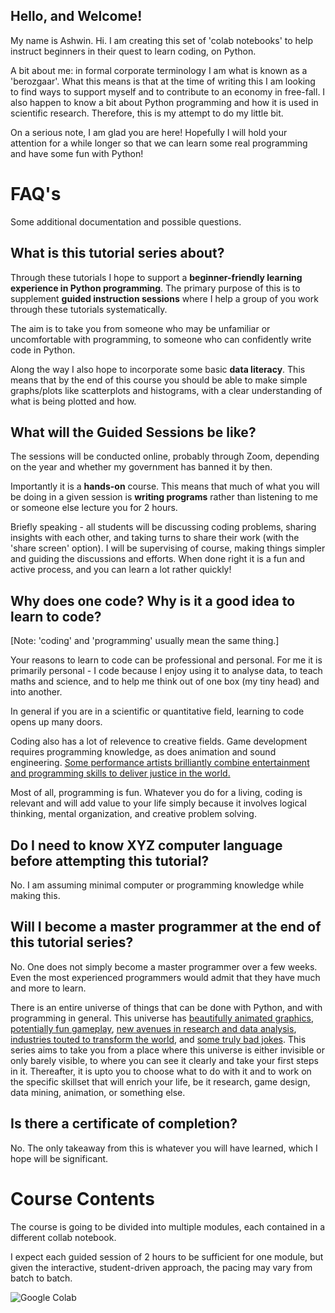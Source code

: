 ## **Hello, and Welcome!**
 
My name is Ashwin. Hi.
I am creating this set of 'colab notebooks' to help instruct beginners in their quest to learn coding, on Python.
 
A bit about me: in formal corporate terminology I am what is known as a 'berozgaar'. What this means is that at the time of writing this I am looking to find ways to support myself and to contribute to an economy in free-fall. I also happen to know a bit about Python programming and how it is used in scientific research. Therefore, this is my attempt to do my little bit.
 
On a serious note, I am glad you are here! Hopefully I will hold your attention for a while longer so that we can learn some real programming and have some fun with Python!

# **FAQ's**


Some additional documentation and possible questions.

<h2>What is this tutorial series about?</h2>

Through these tutorials I hope to support a <b>beginner-friendly learning experience in Python programming</b>. The primary purpose of this is to supplement **guided instruction sessions** where I help a group of you work through these tutorials systematically.

The aim is to take you from someone who may be unfamiliar or uncomfortable with programming, to someone who can confidently write code in Python.

Along the way I also hope to incorporate some basic <b>data literacy</b>. This means that by the end of this course you should be able to make simple graphs/plots like scatterplots and histograms, with a clear understanding of what is being plotted and how.

<h2>What will the Guided Sessions be like?</h2>


The sessions will be conducted online, probably through Zoom, depending on the year and whether my government has banned it by then. 

Importantly it is a **hands-on** course. This means that much of what you will be doing in a given session is **writing programs** rather than listening to me or someone else lecture you for 2 hours. 

Briefly speaking - all students will be discussing coding problems, sharing insights with each other, and taking turns to share their work (with the 'share screen' option). I will be supervising of course, making things simpler and guiding the discussions and efforts. When done right it is a fun and active process, and you can learn a lot rather quickly!

<h2>Why does one code? Why is it a good idea to learn to code?</h2>


[Note: 'coding' and 'programming' usually mean the same thing.]


Your reasons to learn to code can be professional and personal. For me it is primarily personal - I code because I enjoy using it to analyse data, to teach maths and science, and to help me think out of one box (my tiny head) and into another.

In general if you are in a scientific or quantitative field, learning to code opens up many doors. 

Coding also has a lot of relevence to creative fields. Game development requires programming knowledge, as does animation and sound engineering. [Some performance artists brilliantly combine entertainment and programming skills to deliver justice in the world.](https://www.youtube.com/watch?v=X1LLFQ0TTeU)

Most of all, programming is fun. Whatever you do for a living, coding is relevant and will add value to your life simply because it involves logical thinking, mental organization, and creative problem solving.



<h2>Do I need to know XYZ computer language before attempting this tutorial?</h2>

No. I am assuming minimal computer or programming knowledge while making this. 

<h2>Will I become a master programmer at the end of this tutorial series?</h2>

No. One does not simply become a master programmer over a few weeks. Even the most experienced programmers would admit that they have much and more to learn.

There is an entire universe of things that can be done with Python, and with programming in general. This universe has [beautifully animated graphics](https://www.youtube.com/watch?v=-qgreAUpPwM), [potentially fun gameplay](https://www.youtube.com/watch?v=oej7DQQjSfY), [new avenues in research and data analysis](https://www.youtube.com/watch?v=mKSWAlvXSmw), [industries touted to transform the world](https://www.youtube.com/watch?v=OhCzX0iLnOc), and <a href="https://devrant.com/rants/1814784/the-programmers-wife-tells-him-run-to-the-store-and-pick-up-a-loaf-of-bread-if-t">some truly bad jokes</a>. This series aims to take you from a place where this universe is either invisible or only barely visible, to where you can see it clearly and take your first steps in it. Thereafter, it is upto you to choose what to do with it and to work on the specific skillset that will enrich your life, be it research, game design, data mining, animation, or something else.

<h2>Is there a certificate of completion?</h2>

No. The only takeaway from this is whatever you will have learned, which I hope will be significant.

# **Course Contents**

The course is going to be divided into multiple modules, each contained in a different collab notebook.

I expect each guided session of 2 hours to be sufficient for one module, but given the interactive, student-driven approach, the pacing may vary from batch to batch.


![Google Colab](https://colab.research.google.com/assets/colab-badge.svg)

